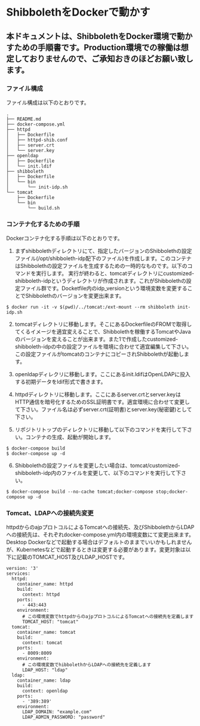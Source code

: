# ShibbolethをDockerで動かす
## 本ドキュメントは、ShibbolethをDocker環境で動かすための手順書です。Production環境での稼働は想定しておりませんので、ご承知おきのほどお願い致します。

### ファイル構成
ファイル構成は以下のとおりです。
```
.
├── README.md
├── docker-compose.yml
├── httpd
│   ├── Dockerfile
│   ├── httpd-shib.conf
│   ├── server.crt
│   └── server.key
├── openldap
│   ├── Dockerfile
│   └── init.ldif
├── shibboleth
│   ├── Dockerfile
│   └── bin
│       └── init-idp.sh
└── tomcat
    ├── Dockerfile
    └── bin
        └── build.sh
```

### コンテナ化するための手順
Dockerコンテナ化する手順は以下のとおりです。

1. まずshibbolethディレクトリにて、指定したバージョンのShibbolethの設定ファイル(/opt/shibboleth-idp配下のファイル)を作成します。このコンテナはShibbolethの設定ファイルを生成するための一時的なものです。以下のコマンドを実行します。 実行が終わると、tomcatディレクトリにcustomized-shibboleth-idpというディレクトリが作成されます。これがShibbolethの設定ファイル群です。Docketfile内のidp_versionという環境変数を変更することでShibbolethのバージョンを変更出来ます。

```
$ docker run -it -v $(pwd)/../tomcat:/ext-mount --rm shibboleth init-idp.sh
```

2. tomcatディレクトリに移動します。そこにあるDockerfileのFROMで取得してくるイメージを適宜変えることで、Shibbolethを稼働するTomcatやJavaのバージョンを変えることが出来ます。また1で作成したcustomized-shibboleth-idpの中の設定ファイルを環境に合わせて適宜編集して下さい。この設定ファイルがtomcatのコンテナにコピーされShibbolethが起動します。

3. openldapディレクリに移動します。ここにあるinit.ldifはOpenLDAPに投入する初期データをldif形式で書きます。

4. httpdディレクトリに移動します。ここにあるserver.crtとserver.keyはHTTP通信を暗号化するためのSSL証明書です。適宜環境に合わせて変更して下さい。ファイル名は必ずserver.crt(証明書)とserver.key(秘密鍵)として下さい。

5. リポジトリトップのディレクトリに移動して以下のコマンドを実行して下さい。コンテナの生成、起動が開始します。
```
$ docker-compose build
$ docker-compose up -d
```

6. Shibbolethの設定ファイルを変更したい場合は、tomcat/customized-shibboleth-idp内のファイルを変更して、以下のコマンドを実行して下さい。
```
$ docker-compose build --no-cache tomcat;docker-compose stop;docker-compose up -d
```

### Tomcat、LDAPへの接続先変更
httpdからのajpプロトコルによるTomcatへの接続先、及びShibbolethからLDAPへの接続先は、それぞれdocker-compose.yml内の環境変数にて変更出来ます。Desktop Dockerなどで起動する場合はデフォルトのままでいいかもしれませんが、Kubernetesなどで起動するときは変更する必要があります。変更対象は以下に記載のTOMCAT_HOST及びLDAP_HOSTです。

```
version: '3'
services:
  httpd:
    container_name: httpd
    build:
      context: httpd
    ports:
      - 443:443
    environment:
      # この環境変数でhttpdからのajpプロトコルによるTomcatへの接続先を定義します
      TOMCAT_HOST: "tomcat"
  tomcat:
    container_name: tomcat
    build:
      context: tomcat
    ports:
      - 8009:8009
    environment:
      # この環境変数でhibbolethからLDAPへの接続先を定義します
      LDAP_HOST: "ldap"
  ldap:
    container_name: ldap
    build:
      context: openldap
    ports:
      - '389:389'
    environment:
      LDAP_DOMAIN: "example.com"
      LDAP_ADMIN_PASSWORD: "password"
```
